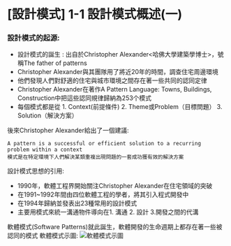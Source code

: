 # [設計模式] 1-1 設計模式概述(一)

### 設計模式的起源:

- 設計模式的誕生 : 出自於Christopher Alexander<哈佛大學建築學博士>，號稱The father of patterns
- Christopher Alexander與其團隊用了將近20年的時間，調查住宅周邊環境
- 他們發現人們對舒適的住宅與城市環境之間存在著一些共同的認同定律
- Christopher Alexander在著作A Pattern Language: Towns, Buildings, Construction中把這些認同規律歸納為253个模式
- 每個模式都是從
		1. Context(前提條件)
		2. Theme或Problem（目標問題）
		3.  Solution（解決方案）

後來Christopher Alexander給出了一個建議:
```
A pattern is a successful or efficient solution to a recurring  problem within a context
模式是在特定環境下人們解決某類重複出現問題的一套成功獲有效的解決方案
```


設計模式思想的引用:

- 1990年，軟體工程界開始關注Christopher Alexander在住宅領域的突破
- 在1991~1992年間由四位軟體工程的學者，將其引入程式開發中
- 在1994年歸納並發表出23種常用的設計模式
- 主要用模式來統一溝通物件導向在1. 溝通 2. 設計 3.開發之間的代溝

軟體模式(Software Patterns)就此誕生，軟體開發的生命週期上都存在著一些被認同的模式
軟體模式示圖:
![軟體模式示圖](../img/orverviewP1.png)
